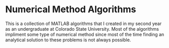 # Numerical Method Algorithms
This is a collection of MATLAB algorithms that I created in my second year as an undergraduate at Colorado State University. Most of the algorithms impliment some type of numerical method since most of the time finding an analytical solution to these problems is not always possible.
